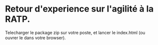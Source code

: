 <h1>Retour d'experience sur l'agilité à la RATP.</h1>

Telecharger le package zip sur votre poste, et lancer le index.html (ou ouvrer le dans votre browser).